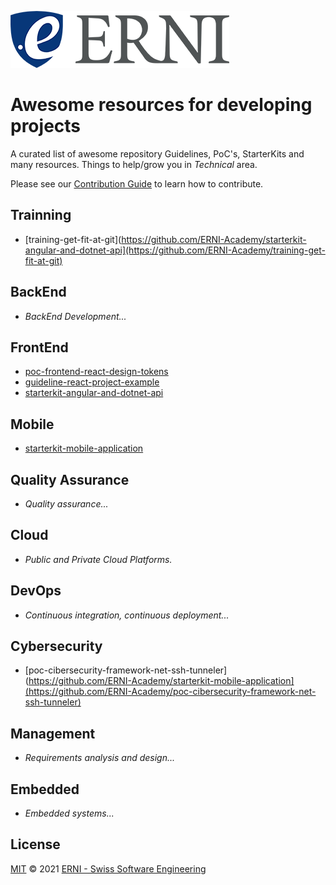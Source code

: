 ![GitHub Logo](./assets/logo-standard.png)

# Awesome resources for developing projects

A curated list of awesome repository Guidelines, PoC's, StarterKits and many resources. Things to help/grow you in *Technical* area.

Please see our [Contribution Guide](CONTRIBUTING.md) to learn how to contribute.
## Trainning 

- [training-get-fit-at-git](https://github.com/ERNI-Academy/starterkit-angular-and-dotnet-api](https://github.com/ERNI-Academy/training-get-fit-at-git)

## BackEnd

- *BackEnd Development...*

## FrontEnd

- [poc-frontend-react-design-tokens](https://github.com/ERNI-Academy/poc-frontend-react-design-tokens.git)
- [guideline-react-project-example](https://github.com/ERNI-Academy/guideline-react-project-example.git)
- [starterkit-angular-and-dotnet-api](https://github.com/ERNI-Academy/starterkit-angular-and-dotnet-api)

## Mobile

- [starterkit-mobile-application](https://github.com/ERNI-Academy/starterkit-mobile-application)

## Quality Assurance

- *Quality assurance...*

## Cloud

- *Public and Private Cloud Platforms.*

## DevOps

- *Continuous integration, continuous deployment...*

## Cybersecurity

- [poc-cibersecurity-framework-net-ssh-tunneler](https://github.com/ERNI-Academy/starterkit-mobile-application](https://github.com/ERNI-Academy/poc-cibersecurity-framework-net-ssh-tunneler)

## Management

- *Requirements analysis and design...*

## Embedded

- *Embedded systems...*

## License

[MIT](LICENSE) © 2021 [ERNI - Swiss Software Engineering](https://www.betterask.erni)
